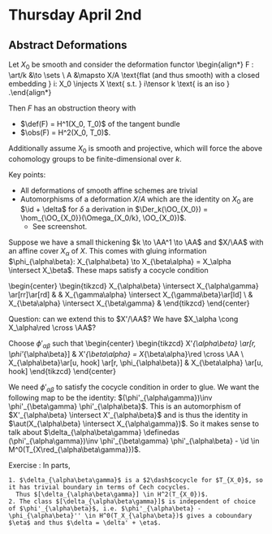 # Thursday April 2nd

## Abstract Deformations

Let $X_0$ be smooth and consider the deformation functor
\begin{align*}
F : \art/k &\to \sets \\
A &\mapsto X/A \text{flat (and thus smooth) with a closed embedding } i: X_0 \injects X \text{ s.t. } i\tensor k \text{ is an iso }
.\end{align*}

Then $F$ has an obstruction theory with

- $\def(F) = H^1(X_0, T_0)$ of the tangent bundle
- $\obs(F) = H^2(X_0, T_0)$.

Additionally assume $X_0$ is smooth and projective, which will force the above cohomology groups to be finite-dimensional over $k$.

Key points:

- All deformations of smooth affine schemes are trivial
- Automorphisms of a deformation $X/A$ which are the identity on $X_0$ are $\id + \delta$ for $\delta$ a derivation in $\Der_k(\OO_{X_0}) = \hom_{\OO_{X_0}}(\Omega_{X_0/k}, \OO_{X_0})$.
  - See screenshot.

Suppose we have a small thickening $k \to \AA^1 \to \AA$ and $X/\AA$ with an affine cover $X_\alpha$ of $X$.
This comes with gluing information $\phi_{\alpha\beta}: X_{\alpha\beta} \to X_{\beta\alpha} = X_\alpha \intersect X_\beta$.
These maps satisfy a cocycle condition

\begin{center}
\begin{tikzcd}
X_{\alpha\beta} \intersect X_{\alpha\gamma} \ar[rr]\ar[rd] & & X_{\gamma\alpha} \intersect X_{\gamma\beta}\ar[ld] \\
& X_{\beta\alpha} \intersect X_{\beta\gamma} &
\end{tikzcd}
\end{center}

Question: can we extend this to $X'/\AA$?
We have $X_\alpha \cong X_\alpha\red \cross \AA$?

Choose $\phi'_{\alpha\beta}$ such that
\begin{center}
\begin{tikzcd}
X'_{\alpha\beta} \ar[r, \phi'_{\alpha\beta}] & X'_{\beta\alpha} = X_{\beta\alpha}\red \cross \AA \\
X_{\alpha\beta}\ar[u, hook] \ar[r, \phi_{\alpha\beta}] & X_{\beta\alpha} \ar[u, hook]
\end{tikzcd}
\end{center}

We need $\phi'_{\alpha\beta}$ to satisfy the cocycle condition in order to glue.
We want the following map to be the identity: $(\phi'_{\alpha\gamma})\inv \phi'_{\beta\gamma} \phi'_{\alpha\beta}$.
This is an automorphism of $X'_{\alpha\beta} \intersect X'_{\alpha\beta}$ and is thus the identity in $\aut(X_{\alpha\beta} \intersect X_{\alpha\gamma})$.
So it makes sense to talk about $\delta_{\alpha\beta\gamma} \definedas (\phi'_{\alpha\gamma})\inv \phi'_{\beta\gamma} \phi'_{\alpha\beta} - \id \in M^0(T_{X\red_{\alpha\beta\gamma}})$.

Exercise
:   In parts,

    1. $\delta_{\alpha\beta\gamma}$ is a $2\dash$cocycle for $T_{X_0}$, so it has trivial boundary in terms of Cech cocycles.
      Thus $[\delta_{\alpha\beta\gamma}] \in H^2(T_{X_0})$.
    2. The class $[\delta_{\alpha\beta\gamma}]$ is independent of choice of $\phi'_{\alpha\beta}$, i.e. $\phi'_{\alpha\beta} - \phi_{\alpha\beta}'' \in H^0(T_X_{\alpha\beta})$ gives a coboundary $\eta$ and thus $\delta = \delta' + \eta$.
